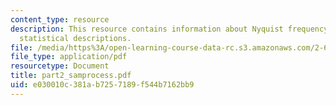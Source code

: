 ```yaml
---
content_type: resource
description: This resource contains information about Nyquist frequency and discrete
  statistical descriptions.
file: /media/https%3A/open-learning-course-data-rc.s3.amazonaws.com/2-693-principles-of-oceanographic-instrument-systems-sensors-and-measurements-13-998-spring-2004/e030010c381ab7257189f544b7162bb9_part2_samprocess.pdf
file_type: application/pdf
resourcetype: Document
title: part2_samprocess.pdf
uid: e030010c-381a-b725-7189-f544b7162bb9
---
```

